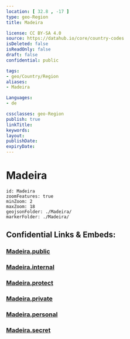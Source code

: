 ```yaml
---
location: [ 32.8 , -17 ] 
type: geo-Region
title: Madeira

license: CC BY-SA 4.0
source: https://datahub.io/core/country-codes
isDeleted: false
isReadOnly: false
draft: false
confidential: public

tags:
- geo/Country/Region
aliases:
- Madeira

Languages:
- de

cssclasses: geo-Region
publish: true
linkTitle: 
keywords: 
layout: 
publishDate: 
expiryDate: 
---
```


# Madeira

```leaflet
id: Madeira
zoomFeatures: true 
minZoom: 2 
maxZoom: 18
geojsonFolder: ./Madeira/
markerFolder: ./Madeira/
```


## Confidential Links & Embeds: 

### [Madeira.public](/_public/\Earth\Continent\Europe\Europe~South\Portugal\Districts~PortugalMadeira.public.md) 

### [Madeira.internal](/_internal/\Earth\Continent\Europe\Europe~South\Portugal\Districts~PortugalMadeira.internal.md) 

### [Madeira.protect](/_protect/\Earth\Continent\Europe\Europe~South\Portugal\Districts~PortugalMadeira.protect.md) 

### [Madeira.private](/_private/\Earth\Continent\Europe\Europe~South\Portugal\Districts~PortugalMadeira.private.md) 

### [Madeira.personal](/_personal/\Earth\Continent\Europe\Europe~South\Portugal\Districts~PortugalMadeira.personal.md) 

### [Madeira.secret](/_secret/\Earth\Continent\Europe\Europe~South\Portugal\Districts~PortugalMadeira.secret.md)

